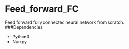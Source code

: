 # Feed_forward_FC
Feed forward fully connected neural network from scratch.
###Dependencies
  * Python3
  * Numpy
